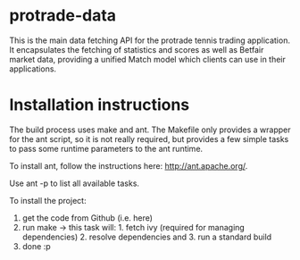 protrade-data
=========

This is the main data fetching API for the protrade tennis trading application. It encapsulates the fetching of statistics and scores as well as Betfair market data, providing a unified Match model which clients can use in their applications.

# Installation instructions

The build process uses make and ant.
The Makefile only provides a wrapper for the ant script, so it is not really required, but provides a few simple tasks to pass some runtime parameters to the ant runtime.

To install ant, follow the instructions here: http://ant.apache.org/.

Use ant -p to list all available tasks.

To install the project:

1. get the code from Github (i.e. here)
2. run make -> this task will: 1. fetch ivy (required for managing dependencies) 2. resolve dependencies and 3. run a standard build
3. done :p